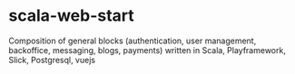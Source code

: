 # scala-web-start
Composition of general blocks (authentication, user management, backoffice, messaging, blogs, payments) written in Scala, Playframework, Slick, Postgresql, vuejs
